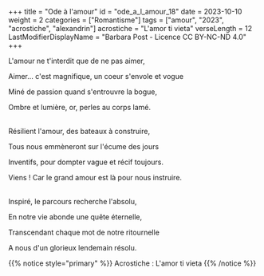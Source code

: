 +++
title = "Ode à l'amour"
id = "ode_a_l_amour_18"
date = 2023-10-10
weight = 2
categories = ["Romantisme"]
tags = ["amour", "2023", "acrostiche", "alexandrin"]
acrostiche = "L'amor ti vieta"
verseLength = 12
LastModifierDisplayName = "Barbara Post - Licence CC BY-NC-ND 4.0"
+++

L'amour ne t'interdit que de ne pas aimer,

Aimer... c'est magnifique, un coeur s'envole et vogue

Miné de passion quand s'entrouvre la bogue,

Ombre et lumière, or, perles au corps lamé.

 \
Résilient l'amour, des bateaux à construire,

Tous nous emmèneront sur l'écume des jours

Inventifs, pour dompter vague et récif toujours.

Viens ! Car le grand amour est là pour nous instruire.

 \
Inspiré, le parcours recherche l'absolu,

En notre vie abonde une quête éternelle,

Transcendant chaque mot de notre ritournelle

A nous d'un glorieux lendemain résolu.

{{% notice style="primary" %}}
Acrostiche : L'amor ti vieta
{{% /notice %}}
